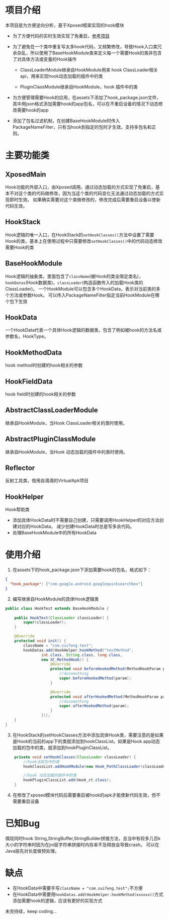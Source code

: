 # 项目介绍
本项目是为方便逆向分析，基于Xposed框架实现的hook模块

- 为了方便代码的实时生效实现了免重启，[参考项目](https://github.com/shuihuadx/XposedHook)
- 为了避免在一个类中重复写太多hook代码，又频繁修改，导致Hook入口类冗余杂乱，所以使用了BaseHookModule类来定义每一个需要Hook的类并包含了对具体方法或变量的Hook操作

    - ClassLoaderModule继承自HookModule用来 hook ClassLoader相关api，用来实现hook动态加载的插件中的类

    - PluginClassModule继承自HookModule，hook 插件中的类
    
- 为方便管理需要Hook的应用，在assets下添加了hook_package.json文件，其中用json格式添加需要hook的app包名，可以在不重启设备的情况下动态修改需要hook的app

- 添加了包名过滤机制，在创建BaseHookModule时传入PackageNameFilter，只有当hook到指定的包时才生效。支持多包名和正则。

# 主要功能类

## XposedMain
Hook功能的外部入口，由Xposed调用。通过动态加载的方式实现了免重启，基本不对这个类的代码做修改，因为当这个类的代码变化无法通过动态加载的方式实现即时生效。
如果确实需要对这个类做修改的，修改完成后需要重启设备以使新代码生效。

## HookStack
Hook逻辑的唯一入口，在HookStack的`setHookClasses()`方法中设置了需要Hook的类，基本上在使用过程中只需要修改`setHookClasses()`中的代码动态修改需要Hook的类

## BaseHookModule
Hook逻辑的抽象类，里面包含了`className`(被Hook的类全限定类名)，`hookDatas`(Hook数据类)，`classLoader`(构造函数传入的加载Hook类的ClassLoader)。
一个HookModule可以包含多个HookData，表示对当前类的多个方法或参数Hook。
可以传入PackageNameFilter指定当前HookModule在哪个包下生效

## HookData
一个HookData代表一个具体Hook逻辑的数据类，包含了例如被hook的方法名或参数名，HookType。

## HookMethodData
hook method时创建的hook相关的参数

## HookFieldData
hook field时创建的hook相关的参数

## AbstractClassLoaderModule
继承自HookModule，当Hook ClassLoader相关的类时使用。

## AbstractPluginClassModule
继承自HookModule，当Hook 动态加载的插件中的类时使用。

## Reflector
反射工具类，借用自滴滴的VirtualApk项目

## HookHelper
Hook帮助类
- 添加具体HookData时不需要自己创建，只需要调用HookHelper的对应方法创建对应的HookData，
减少创建HookData时总是写多余代码。
- 处理BaseHookModule中的所有HookData


# 使用介绍
1. 在assets下的hook_package.json下添加需要hook的包名，格式如下：
``` json
{
  "hook_package": ["com.google.android.googlequicksearchbox"]
}
```

2. 编写继承自HookModule的具体Hook逻辑类
``` java
public class HookTest extends BaseHookModule {
    
    public HookTest(ClassLoader classLoader) {
        super(classLoader);
    }

    @Override
    protected void init() {
        className = "com.suifeng.test";
        hookDatas.add(HookHelper.hookMethod("testMethod",
                int.class, String.class, long.class,
                new XC_MethodHook() {
                    @Override
                    protected void beforeHookedMethod(MethodHookParam param) throws Throwable {
                        //dosomething
                        super.beforeHookedMethod(param);
                    }

                    @Override
                    protected void afterHookedMethod(MethodHookParam param) throws Throwable {
                        //dosomething
                        super.afterHookedMethod(param);
                    }
                }));
    }
}

```

3. 在HookStack的setHookClasses方法中添加具体Hook类，需要注意的是如果是Hook的当前的app下的类就添加到hookClassList。如果是Hook app动态加载的包中的类，就添加到hookPluginClassList。
``` java
    private void setHookClasses(ClassLoader classLoader) {
        //hook当前包中的类
        hookClassList.addHookModule(new Hook_PathClassLoader(classLoader));

        //hook 动态加载的插件中的类
        hookPluginClassList.add(Hook_ct.class);
    }
```

4. 在修改了xposed模块代码后需要重启被hook的apk才能使新代码生效，但不需要重启设备

# 已知Bug
偶现同时hook String,StringBuffer,StringBuilder拼接方法，且当中有较多几百k大小的字符串时因为在jni层字符串拼接时内存来不及释放会导致crash。
可以在Java层先对长度做预处理。

# 缺点
- 在HookData中需要手写`className = "com.suifeng.test";`不方便
- 在HookData中需要用`hookDatas.add(HookHelper.hookMethod(xxxxxx))`方式添加需要hook的逻辑，应该有更好的实现方式

未完待续，keep coding...